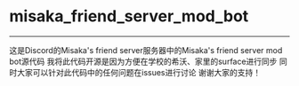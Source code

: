 # misaka_friend_server_mod_bot

---

这是Discord的Misaka's friend server服务器中的Misaka's friend server mod bot源代码
我将此代码开源是因为方便在学校的希沃、家里的surface进行同步
同时大家可以针对此代码中的任何问题在issues进行讨论
谢谢大家的支持！
